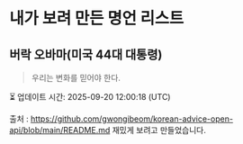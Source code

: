 # 내가 보려 만든 명언 리스트

##  버락 오바마(미국 44대 대통령)
> 우리는 변화를 믿어야 한다.


⏳ 업데이트 시간: 2025-09-20 12:00:18 (UTC)

출처 : https://github.com/gwongibeom/korean-advice-open-api/blob/main/README.md
재밌게 보려고 만들었습니다.
